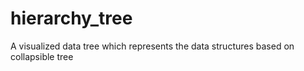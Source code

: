 # hierarchy_tree
A visualized data tree which represents the data structures based on collapsible tree 

